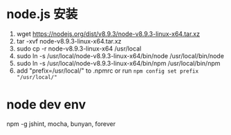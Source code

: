 # node.js 安装

1. wget https://nodejs.org/dist/v8.9.3/node-v8.9.3-linux-x64.tar.xz
2. tar -xvf node-v8.9.3-linux-x64.tar.xz
3. sudo cp -r node-v8.9.3-linux-x64 /usr/local
4. sudo ln -s /usr/local/node-v8.9.3-linux-x64/bin/node /usr/local/bin/node 
5. sudo ln -s /usr/local/node-v8.9.3-linux-x64/bin/npm /usr/local/bin/npm 
6. add "prefix=/usr/local/" to .npmrc or run `npm config set prefix "/usr/local/"`

# node dev env
npm -g jshint, mocha, bunyan, forever

